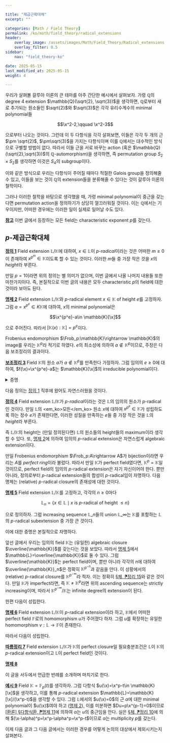 ```yaml
---

title: "제곱근확대체"
excerpt: ""

categories: [Math / Field Theory]
permalink: /ko/math/field_theory/radical_extensions
header:
    overlay_image: /assets/images/Math/Field_Theory/Radical_extensions.png
    overlay_filter: 0.5
sidebar: 
    nav: "field_theory-ko"

date: 2025-05-15
last_modified_at: 2025-05-15
weight: 4

---
```


우리가 살펴볼 갈루아 이론의 큰 테마를 아주 간단한 예시에서 살펴보자. 가령 $\mathbb{Q}$의 degree $4$ extension $\mathbb{Q}(\sqrt{2}, \sqrt{3})$을 생각하면, $\mathbb{Q}$로부터 새로 추가되는 원소들인 $\sqrt{2}$와 $\sqrt{3}$은 각각 유리수계수의 minimal polynomial들

$$\x^2-2,\qquad \x^2-3$$

으로부터 나오는 것이다. 그런데 이 두 다항식을 각각 살펴보면, 이들은 각각 두 개의 근 $\pm \sqrt{2}$, $\pm\sqrt{3}$을 가지는 다항식이며 이를 $\mathbb{Q}$에서는 대수적인 방식으로 구별할 방법이 없다. 따라서 이들 근을 서로 바꾸는 action (혹은 $\mathbb{Q}(\sqrt{2},\sqrt{3})$의 $\mathbb{Q}$-automorphism)을 생각하면, 즉 permutation group $S_2\times S_2$를 생각하면 이것은 $S_4$의 subgroup이다. 

이와 같은 방식으로 우리는 다항식이 주어질 때마다 적절한 Galois group을 정의해줄 수 있고, 이들을 보는 것이 $\mathbb{Q}$의 extension들을 분류해줄 수 있다는 것이 갈루아 이론의 철학이다. 

그러나 이러한 철학을 바탕으로 생각했을 때, 가령 minimal polynomial이 중근을 갖는다면 permutation action을 정의하기가 상당히 껄끄러워질 것이다. 이는 $\mathbb{Q}$에서는 기우이지만, 어떠한 경우에는 이러한 일이 실제로 일어날 수도 있다. 

<div class="remark" markdown="1">

<ins id="rmk1">**참고**</ins> 이번 글에서 등장하는 모든 field는 characteristic exponent $p$를 갖는다.

</div>

## $p$-제곱근확대체

<div class="definition" markdown="1">

<ins id="def1">**정의 1**</ins> Field extension $\mathbb{L}/\mathbb{K}$에 대하여, $x\in \mathbb{L}$이 *$p$-radical*이라는 것은 어떠한 $m\geq 0$이 존재하여 $x^{p^m}\in \mathbb{K}$이도록 할 수 있는 것이다. 이러한 $m$들 중 가장 작은 것을 $x$의 *height*라 부른다. 

</div>

만일 $p=1$이라면 위의 정의는 별 의미가 없으며, 이번 글에서 나올 나머지 내용들 또한 마찬가지이다. 즉, 본질적으로 이번 글의 내용은 모두 characteristic $p$의 field에 대한 것이라 보아도 된다. 

<div class="proposition" markdown="1">

<ins id="prop2">**명제 2**</ins> Field extension $\mathbb{L}/\mathbb{K}$와 $p$-radical element $x\in \mathbb{K}$ of height $e$를 고정하자. 그럼 $a=x^{p^e}\in K
\mathbb{K}$에 대하여, $x$의 minimal polynomial은

$$\x^{p^e}-a\in \mathbb{K}[\x]$$

으로 주어진다. 따라서 $[\mathbb{K}(x):\mathbb{K}]=p^e$이다. 

</div>

Frobenius endomorphism $\Frob_p:\mathbb{K}\rightarrow \mathbb{K}$의 image를 우리는 $\mathbb{K}^p$라 적기로 하였다. $e$의 최소성에 의하여 $a\not\in \mathbb{K}^p$이므로, 주장은 다음 보조정리의 결과이다. 

<div class="proposition" markdown="1">

<ins id="lem3">**보조정리 3**</ins> Field $\mathbb{K}$의 원소 $a$가 $a\not\in \mathbb{K}^p$를 만족한다 가정하자. 그럼 임의의 $e\geq 0$에 대하여, $f(\x)=\x^{p^e}-a$는 $\mathbb{K}[\x]$의 irreducible polynomial이다. 

</div>
<details class="proof" markdown="1">
<summary>증명</summary>



</details>

다음 정의는 [정의 1](#def1) 직후에 왔어도 자연스러웠을 것이다. 

<div class="definition" markdown="1">

<ins id="def4">**정의 4**</ins> Field extension $\mathbb{L}/\mathbb{K}$가 *$p$-radical*이라는 것은 $\mathbb{L}$의 임의의 원소가 $p$-radical인 것이다. 만일 $\mathbb{L}$의 <em_ko>모든</em_ko> 원소 $x$에 대하여 $x^{p^e}\in \mathbb{K}$가 성립하도록 하는 정수 $e$가 존재한다면, 이러한 성질을 만족하는 $e$들 중 가장 작은 것을 $\mathbb{L}$의 *height*라 부른다. 

</div>

즉 $\mathbb{L}/\mathbb{K}$의 height는 (만일 정의된다면) $\mathbb{L}$의 원소들의 height들의 maximum이라 생각할 수 있다. 또, [명제 2](#prop2)에 의하여 임의의 $p$-radical extension은 자연스럽게 algebraic extension이다. 

만일 Frobenius endomorphism $\Frob_p:A\rightarrow A$가 bijection이라면 우리는 $A$를 *perfect ring*이라 불렀다. 따라서  만일 $\mathbb{K}$가 perfect field였다면, $\mathbb{K}^p=\mathbb{K}$일 것이므로, perfect field의 임의의 $p$-radical extension은 자기 자신이어야 한다. 뿐만 아니라, 정의로부터 $p$-radical extension들의 합성이 $p$-radical임이 자명하다. 다음 명제는 (relative) $p$-radical closure의 존재성에 대한 것이다. 

<div class="proposition" markdown="1">

<ins id="prop5">**명제 5**</ins> Field extension $\mathbb{L}/\mathbb{K}$를 고정하고, 각각의 $n\geq 0$마다 

$$\mathbb{L}_n=\{x\in \mathbb{L}\mid\text{$x$ is $p$-radical of height $\leq n$}\}$$

으로 정의하자. 그럼 increasing sequence $\mathbb{L}\_n$들의 union $\mathbb{L}\_\infty$는 $\mathbb{K}$를 포함하는 $\mathbb{L}$의 $p$-radical subextension 중 가장 큰 것이다. 

</div>

이에 대한 증명은 본질적으로 자명하다.

앞선 글에서 우리는 임의의 field $\mathbb{K}$는 (유일한) algebraic closure $\overline{\mathbb{K}}$를 갖는다는 것을 보았다. 따라서 [명제 5](#prop5)에서 $\mathbb{L}=\overline{\mathbb{K}}$로 둘 수 있다. 그럼 $\overline{\mathbb{K}}$는 perfect field이며, 뿐만 아니라 각각의 $n$에 대하여 $\overline{\mathbb{K}}_n$은 정확히 $\mathbb{K}^{p^{-n}}$과 같음을 안다. 이 상황에서의 (relative) $p$-radical closure를 $\mathbb{K}^{p^{-\infty}}$라 적자. 이는 정확히 [§체, ⁋정리 15](/ko/math/field_theory/fields#prop15)와 같은 것이다. 만일 $\mathbb{K}$가 imperfect라면, 즉 $\mathbb{K}\neq \mathbb{K}^p$라면 위의 ascending sequence는 strictly increasing이며, 따라서 $\mathbb{K}^{p^{-\infty}}/\mathbb{K}$는 infinite degree의 extension이 된다. 

한편 다음이 성립한다. 

<div class="proposition" markdown="1">

<ins id="prop6">**명제 6**</ins> Field extension $\mathbb{L}/\mathbb{K}$이 $p$-radical extension이라 하고, $\mathbb{K}$에서 어떠한 perfect field $\mathbb{F}$로의 homomorphism $u$가 주어졌다 하자. 그럼 $u$를 확장하는 유일한 homomorphism $v:\mathbb{L} \rightarrow \mathbb{F}$이 존재한다. 

</div>

따라서 다음이 성립한다. 

<div class="proposition" markdown="1">

<ins id="cor7">**따름정리 7**</ins> Field extension $\mathbb{L}/\mathbb{K}$가 $\mathbb{K}$의 perfect closure일 필요충분조건은 $\mathbb{L}$이 $\mathbb{K}$의 $p$-radical extension이고 $\mathbb{L}$이 perfect field인 것이다. 

</div>

<div class="proposition" markdown="1">

<ins id="prop8">**명제 8**</ins> 

</div>

이 글을 서두에서 언급한 반례를 소개하며 마치기로 한다. 

<div class="example" markdown="1">

<ins id="ex9">**예시 9**</ins> Field $\mathbb{K}=\mathbb{F}_p(t)$를 생각하자. 그럼 다항식 $u(\x)=\x^p-t\in \mathbb{K}[\x]$을 생각하고, 이를 통해 $p$-radical extension $\mathbb{L}=\mathbb{K}[\x]/(\x^p-t)$을 생각할 수 있다. 그럼 $\mathbb{L}$에서의 $u(\x)=0$의 근 $\alpha$에 대한 minimal polynomial이 $u(\x)$여야 하고 ([명제 2](#prop2)), 이를 미분하면 $Du=p\x^{p-1}=0$이므로 [\[환론\] §다항식환, ⁋명제 11](/ko/math/ring_theory/polynomial_rings#prop11)에 의하여 $\alpha$는 $u$의 중근임을 안다. 실은 [§체, ⁋정리 10](/ko/math/field_theory/fields#thm10)에 의해 $(\x-\alpha)^p=\x^p-\alpha^p=\x^p-t$이므로  $\alpha$는 multiplicity $p$를 갖는다. 

</div>

이제 다음 글과 그 다음 글에서는 이러한 경우를 어떻게 논의의 대상에서 제외시키는지 살펴본다. 